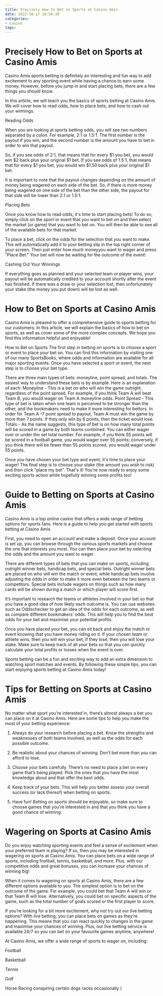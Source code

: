 ```yaml
---
title: Precisely How to Bet on Sports at Casino Amis 
date: 2022-10-17 18:54:39
categories:
- Casino
tags:
---
```



#  Precisely How to Bet on Sports at Casino Amis 

Casino Amis sports betting is definitely an interesting and fun way to add excitement to any sporting event while having a chance to earn some money. However, before you jump in and start placing bets, there are a few things you should know.

In this article, we will teach you the basics of sports betting at Casino Amis. We will cover how to read odds, how to place bets, and how to cash out your winnings.

Reading Odds 

When you are looking at sports betting odds, you will see two numbers separated by a colon. For example, 2:1 or 1.5:1. The first number is the payout if you win, and the second number is the amount you have to bet in order to win that payout.

So, if you see odds of 2:1, that means that for every $1 you bet, you would win $2 back plus your original $1 bet. If you see odds of 1.5:1, that means that for every $1 you bet, you would win $1.50 back plus your original $1 bet.

It is important to note that the payout changes depending on the amount of money being wagered on each side of the bet. So, if there is more money being wagered on one side of the bet than the other side, the payout for that side will be lower than 2:1 or 1.5:1.

Placing Bets 

Once you know how to read odds, it's time to start placing bets! To do so, simply click on the sport or event that you want to bet on and then select the market (or game) that you want to bet on. You will then be able to see all of the available bets for that market.

To place a bet, click on the odds for the selection that you want to make. This will automatically add it to your betting slip in the top right corner of your screen. Then just enter how much moneyyou want to wager and press "Place Bet." Your bet will now be waiting for the outcome of the event!

Cashing Out Your Winnings 

If everything goes as planned and your selected team or player wins, your payout will be automatically credited to your account shortly after the event has finished. If there was a draw or your selection lost, then unfortunately your stake (the money you put down) will be lost as well.

#  How to Bet on Sports at Casino Amis 

Casino Amis is pleased to offer a comprehensive guide to sports betting for our customers. In this article, we will explain the basics of how to bet on sports, as well as cover some of the more complex concepts. We hope you find this information helpful and enjoyable!

How to Bet on Sports
The first step in betting on sports is to choose a sport or event to place your bet on. You can find this information by visiting one of our many SportsBooks, where odds and information are available for all major sporting events. Once you have selected a sport or event, the next step is to choose your bet type.

There are three main types of bets: moneyline, point spread, and totals. The easiest way to understand these bets is by example. Here is an explanation of each: 
Moneyline - This is a bet on who will win the game outright, regardless of the point spread. For example, if you think Team A will beat Team B, you would wager on Team A moneyline odds. 
Point Spread - This type of bet is taken when one team is perceived to be stronger than the other, and the bookmakers need to make it more interesting for bettors. In order for Team A -7 point spread to payout, Team A must win the game by more than 7 points. If they only win by 6 points, then the ticket would lose. 
Totals - As the name suggests, this type of bet is on how many total points will be scored in a game by both teams combined. You can either wager over or under the set total number. For example, if you think 55 points will be scored in a football game, you would wager over 55 points; conversely, if you think there will be fewer than 55 points scored, you would wager under 55 points.

Once you have chosen your bet type and event, it's time to place your wager! The final step is to choose your stake (the amount you wish to risk) and then click "place my bet". That's it! You're now ready to enjoy some exciting sports action while hopefully winning some profits too!

#  Guide to Betting on Sports at Casino Amis 

Casino Amis is a top online casino that offers a wide range of betting options for sports fans. Here is a guide to help you get started with sports betting at Casino Amis.

First, you need to open an account and make a deposit. Once your account is set up, you can browse through the various sports markets and choose the one that interests you most. You can then place your bet by selecting the odds and the amount you want to wager.

There are different types of bets that you can make on sports, including outright winner bets, handicap bets, and special bets. Outright winner bets are placed on who will win the match or event, while handicap bets involve adjusting the odds in order to make it more even between the two teams or competitors. Special bets include wagers on things such as how many cards will be shown during a match or which player will score first.

It’s important to research the teams or athletes involved in your bet so that you have a good idea of how likely each outcome is. You can use websites such as Oddschecker to get an idea of the odds for each outcome, as well as compare different bookmakers’ odds. This will help you to find the best odds for your bet and maximise your potential profits.

Once you have placed your bet, you can sit back and enjoy the match or event knowing that you have money riding on it. If your chosen team or athlete wins, then you will win your bet; if they lose, then you will lose your stake. Make sure to keep track of all your bets so that you can quickly calculate your total profits or losses when the event is over.

Sports betting can be a fun and exciting way to add an extra dimension to watching sport matches and events. By following these simple tips, you can start enjoying sports betting at Casino Amis today!

#  Tips for Betting on Sports at Casino Amis 

No matter what sport you’re interested in, there’s almost always a bet you can place on it at Casino Amis. Here are some tips to help you make the most of your betting experience:

1. Always do your research before placing a bet. Know the strengths and weaknesses of both teams involved, as well as the odds for each possible outcome.

2. Be realistic about your chances of winning. Don’t bet more than you can afford to lose.

3. Choose your bets carefully. There’s no need to place a bet on every game that’s being played. Pick the ones that you have the most knowledge about and that offer the best odds.

4. Keep track of your bets. This will help you better assess your overall success (or lack thereof) when betting on sports.

5. Have fun! Betting on sports should be enjoyable, so make sure to choose games that you’re interested in and that you think you have a good chance of winning.

#  Wagering on Sports at Casino Amis

Do you enjoy watching sporting events and feel a sense of excitement when your preferred team is playing? If so, then you may be interested in wagering on sports at Casino Amis. You can place bets on a wide range of sports, including football, tennis, basketball, and more. Plus, with our competitive odds and great bonuses, you can increase your chances of winning big!

When it comes to wagering on sports at Casino Amis, there are a few different options available to you. The simplest option is to bet on the outcome of the game. For example, you could bet that Team A will win or that Team B will lose. Alternatively, you could bet on specific aspects of the game, such as the total number of goals scored or the first player to score.

If you’re looking for a bit more excitement, why not try out our live betting options? With live betting, you can place bets on games as they’re happening. This means that you can react quickly to changes in the game and maximise your chances of winning. Plus, our live betting service is available 24/7 so you can bet on your favourite games anytime, anywhere!

At Casino Amis, we offer a wide range of sports to wager on, including:

Football

Basketball

Tennis

Golf

Horse Racing
 conspiring certain dogs races occasionally ) 















   

